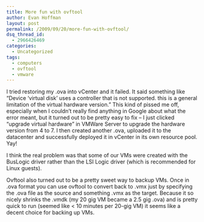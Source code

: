 ```yaml
---
title: More fun with ovftool
author: Evan Hoffman
layout: post
permalink: /2009/09/20/more-fun-with-ovftool/
dsq_thread_id:
  - 2966426469
categories:
  - Uncategorized
tags:
  - computers
  - ovftool
  - vmware
---
```

I tried restoring my .ova into vCenter and it failed. It said something like &#8220;Device &#8216;virtual disk&#8217; uses a controller that is not supported. this is a general limitation of the virtual hardware version.&#8221; This kind of pissed me off, especially when I couldn&#8217;t really find anything in Google about what the error meant, but it turned out to be pretty easy to fix &#8211; I just clicked &#8220;upgrade virtual hardware&#8221; in VMWare Server to upgrade the hardware version from 4 to 7. I then created another .ova, uploaded it to the datacenter and successfully deployed it in vCenter in its own resource pool. Yay!

I think the real problem was that some of our VMs were created with the BusLogic driver rather than the LSI Logic driver (which is recommended for Linux guests).

Ovftool also turned out to be a pretty sweet way to backup VMs. Once in .ova format you can use ovftool to convert back to .vmx just by specifying the .ova file as the source and something .vmx as the target. Because it so nicely shrinks the .vmdk (my 20 gig VM became a 2.5 gig .ova) and is pretty quick to run (seemed like < 10 minutes per 20-gig VM) it seems like a decent choice for backing up VMs.